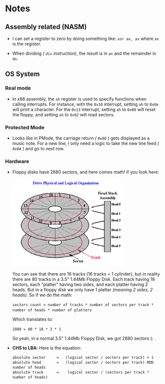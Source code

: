# Notes

## Assembly related (NASM)
-   I can set a register to zero by doing something like: 
    `xor ax, ax` where `ax` is the register.

-   When dividing _( `div` instruction)_, the result is in `ax`
    and the remainder in `dx`.

## OS System

### Real mode
-   In x86 assembly, the `ah` register is used to specify functions when calling interrupts. 
    For instance, with the    `0x10` interrupt, setting `ah` to `0x0e` will print a character. 
    For the `0x13` interrupt, setting `ah` to `0x00` will reset the floppy, 
    and setting `ah` to `0x02` will read sectors.

### Protected Mode
-   Looks like in PMode, the carriage return _( `0x0D` )_ gets displayed
    as a music note. For a new line, I only need a logic to take the new line feed
    _( `0x0A` )_ and go to next row.

### Hardware
-   Floppy disks have 2880 sectors, and here comes math!
    if you look here: 

    <img src="./visuals/cylinders.png" width=360>

    You can see that there are 16 tracks (16 tracks = 1 cylinder),
    but in reality there are 80 tracks in a 3.5" 1.44Mb Floppy Disk.
    Each track having 18 sectors, each "platter" having two
    sides, and each platter having 2 heads. But in a floppy disk
    we only have 1 platter _(meaning 2 sides, 2 heads)_.
    So if we do the math:

    `sectors count = number of tracks * number of sectors per track * number of heads * number of platters`

    Which translates to:

    `2880 = 80 * 18 * 2 * 1`

    So yeah, in a normal 3.5" 1.44Mb Floppy Disk, we got 2880 sectors (: .

-   **CHS to LBA:** Here is the equation:
    ```
    absolute sector 	= 	(logical sector / sectors per track) + 1
    absolute head   	= 	(logical sector / sectors per track) MOD number of heads
    absolute track 	    = 	 logical sector / (sectors per track * number of heads)
    ```